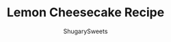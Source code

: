 ---
layout: ../../layouts/MarkdownPostLayout.astro
title: Lemon Cheesecake Recipe
author: ShugarySweets
pubDate: 2019-08-25
description: "Creamy, delicious Lemon Cheesecake has the perfect consistency and is topped with a homemade Lemon curd!"
image_url: https://www.shugarysweets.com/wp-content/uploads/2019/08/lemon-cheesecake-facebook.jpg
tags: ["Desserts","American"]
calories: 497
protein: 7
carbohydrates: 43
fats: 34
fiber: 1
ingredients: ["2 cups graham cracker crumbs (about 18 full size crackers)","8 Tablespoons unsalted butter, melted","1/4 cup granulated sugar","1 1/2 cup heavy whipping cream","1 cup white chocolate morsels","2 packages (8 ounce each) Cream Cheese, softened","1 lemon, zested","1/2 cup granulated sugar","1 Tablespoon corn starch","1 cup sour cream","2 teaspoons vanilla extract","3 large eggs","1 cup lemon curd"]
serves: 12
time: "7 hours 15 minutes"
prepTime: "15 minutes"
instructions: ["Preheat oven to 350 degrees F. Add a thin roasting pan or broiler pan to the bottom shelf and add about 1-2 inches of water in the pan.","To make crust, blend graham crackers in food processor until fine. Incorporate melted butter and granulated sugar until evenly blended. Press crust into bottom (and slightly up the sides) of a 9-inch springform pan. Freeze while you make the filling.","In a saucepan with an inch of boiling water, place a double boiler, metal bowl, or glass bowl on top to heat heavy cream. Once warm, add white chocolate chips and remove from heat. Whisk until chocolate is smooth. Set aside to cool (about 15 minutes).","For the filling, beat cream cheese, lemon zest, sugar, cornstarch, sour cream, and vanilla.","Slowly add cooled white chocolate mixtures. Finally, add eggs, one at a time until mixture is smooth.","Pour into prepared crust and place cheesecake pan into the preheated oven. No need to place it IN the water bath, just the shelf above.","Bake 60 minutes. Turn off oven and let sit undisturbed for about 45 minutes. Remove and allow to cool in refrigerator about 6-8 hours (or overnight).","Top with prepared lemon curd, slice and enjoy!"]
nutrition: ["497 calories","43 grams carbohydrates","147 milligrams cholesterol","34 grams fat","1 grams fiber","7 grams protein","20 grams saturated fat","178 milligrams sodium","34 grams sugar","1 grams trans fat","12 grams unsaturated fat"]
---